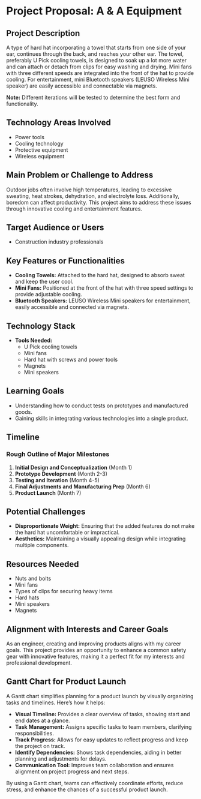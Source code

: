 # Project Proposal: A & A Equipment

## Project Description
A type of hard hat incorporating a towel that starts from one side of your ear, continues through the back, and reaches your other ear. The towel, preferably U Pick cooling towels, is designed to soak up a lot more water and can attach or detach from clips for easy washing and drying. Mini fans with three different speeds are integrated into the front of the hat to provide cooling. For entertainment, mini Bluetooth speakers (LEUSO Wireless Mini speaker) are easily accessible and connectable via magnets.

**Note:** Different iterations will be tested to determine the best form and functionality.

## Technology Areas Involved
- Power tools
- Cooling technology
- Protective equipment
- Wireless equipment

## Main Problem or Challenge to Address
Outdoor jobs often involve high temperatures, leading to excessive sweating, heat strokes, dehydration, and electrolyte loss. Additionally, boredom can affect productivity. This project aims to address these issues through innovative cooling and entertainment features.

## Target Audience or Users
- Construction industry professionals

## Key Features or Functionalities
- **Cooling Towels:** Attached to the hard hat, designed to absorb sweat and keep the user cool.
- **Mini Fans:** Positioned at the front of the hat with three speed settings to provide adjustable cooling.
- **Bluetooth Speakers:** LEUSO Wireless Mini speakers for entertainment, easily accessible and connected via magnets.

## Technology Stack
- **Tools Needed:**
  - U Pick cooling towels
  - Mini fans
  - Hard hat with screws and power tools
  - Magnets
  - Mini speakers

## Learning Goals
- Understanding how to conduct tests on prototypes and manufactured goods.
- Gaining skills in integrating various technologies into a single product.

## Timeline
### Rough Outline of Major Milestones
1. **Initial Design and Conceptualization** (Month 1)
2. **Prototype Development** (Month 2-3)
3. **Testing and Iteration** (Month 4-5)
4. **Final Adjustments and Manufacturing Prep** (Month 6)
5. **Product Launch** (Month 7)

## Potential Challenges
- **Disproportionate Weight:** Ensuring that the added features do not make the hard hat uncomfortable or impractical.
- **Aesthetics:** Maintaining a visually appealing design while integrating multiple components.

## Resources Needed
- Nuts and bolts
- Mini fans
- Types of clips for securing heavy items
- Hard hats
- Mini speakers
- Magnets

## Alignment with Interests and Career Goals
As an engineer, creating and improving products aligns with my career goals. This project provides an opportunity to enhance a common safety gear with innovative features, making it a perfect fit for my interests and professional development.

## Gantt Chart for Product Launch

A Gantt chart simplifies planning for a product launch by visually organizing tasks and timelines. Here’s how it helps:

- **Visual Timeline:** Provides a clear overview of tasks, showing start and end dates at a glance.
- **Task Management:** Assigns specific tasks to team members, clarifying responsibilities.
- **Track Progress:** Allows for easy updates to reflect progress and keep the project on track.
- **Identify Dependencies:** Shows task dependencies, aiding in better planning and adjustments for delays.
- **Communication Tool:** Improves team collaboration and ensures alignment on project progress and next steps.

By using a Gantt chart, teams can effectively coordinate efforts, reduce stress, and enhance the chances of a successful product launch.
